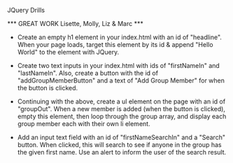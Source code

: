 JQuery Drills

*** GREAT WORK Lisette, Molly, Liz & Marc ***

- Create an empty h1 element in your index.html with an id of "headline". When your page loads, target this element by its id & append "Hello World" to the element with JQuery.

- Create two text inputs in your index.html with ids of "firstNameIn" and "lastNameIn". Also, create a button with the id of "addGroupMemberButton" and a text of "Add Group Member" for when the button is clicked.

- Continuing with the above, create a ul element on the page with an id of "groupOut". When a new member is added (when the button is clicked), empty this element, then loop through the group array, and display each group member each with their own li element.

- Add an input text field with an id of "firstNameSearchIn" and a "Search" button. When clicked, this will search to see if anyone in the group has the given first name. Use an alert to inform the user of the search result.